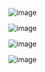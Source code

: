 ![image](https://github.com/user-attachments/assets/ee523fad-6e8c-457e-bea8-f1c6f7272ac8)

![image](https://github.com/user-attachments/assets/d8b1e9a9-7caf-4e29-b8dd-6584fb1f3460)

![image](https://github.com/user-attachments/assets/d8466bb5-259a-4b25-b781-c2df3568c1d3)

![image](https://github.com/user-attachments/assets/8a5ba8a3-fad9-4087-99f7-f2e4341e1e0a)

